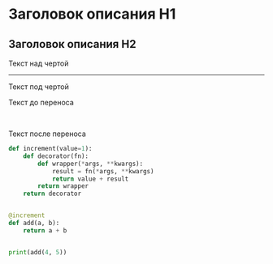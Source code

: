 # Заголовок описания H1

## Заголовок описания H2


Текст над чертой

---

Текст под чертой


Текст до переноса

<br>

Текст после переноса


```python
def increment(value=1):
    def decorator(fn):
        def wrapper(*args, **kwargs):
            result = fn(*args, **kwargs)
            return value + result
        return wrapper
    return decorator


@increment
def add(a, b):
    return a + b


print(add(4, 5))
```
